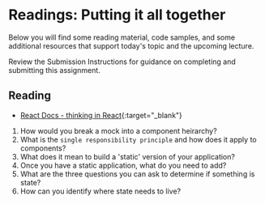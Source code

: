 # Readings: Putting it all together

Below you will find some reading material, code samples, and some additional resources that support today's topic and the upcoming lecture.

Review the Submission Instructions for guidance on completing and submitting this assignment.

## Reading

- [React Docs - thinking in React](https://reactjs.org/docs/thinking-in-react.html){:target="_blank"}

1. How would you break a mock into a component heirarchy?
1. What is the `single responsibility principle` and how does it apply to components?
1. What does it mean to build a 'static' version of your application?
1. Once you have a static application, what do you need to add?
1. What are the three questions you can ask to determine if something is state?
1. How can you identify where state needs to live?

<!-- ## Additional Resources

PLACEHOLDER

### Videos

PLACEHOLDER -->

<!-- ### Bookmark/Skim

PLACEHOLDER -->
